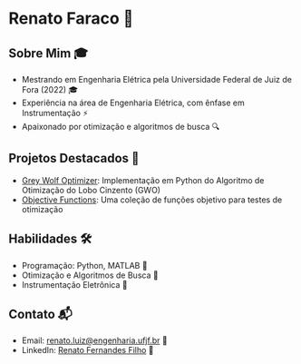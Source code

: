 # Renato Faraco 🚀

## Sobre Mim 🎓
- Mestrando em Engenharia Elétrica pela Universidade Federal de Juiz de Fora (2022) 🎓
- Experiência na área de Engenharia Elétrica, com ênfase em Instrumentação ⚡
- Apaixonado por otimização e algoritmos de busca 🔍

## Projetos Destacados 🚀
- [Grey Wolf Optimizer](https://github.com/RenatoFFilho/Grey_Wolf_Optimizer): Implementação em Python do Algoritmo de Otimização do Lobo Cinzento (GWO)
- [Objective Functions](https://github.com/RenatoFFilho/Objective_Functions): Uma coleção de funções objetivo para testes de otimização

## Habilidades 🛠️
- Programação: Python, MATLAB 🐍
- Otimização e Algoritmos de Busca 🔄
- Instrumentação Eletrônica 🌟

## Contato 📬
- Email: renato.luiz@engenharia.ufjf.br 📧
- LinkedIn: [Renato Fernandes Filho](https://www.linkedin.com/in/renato-faraco/) 💼
